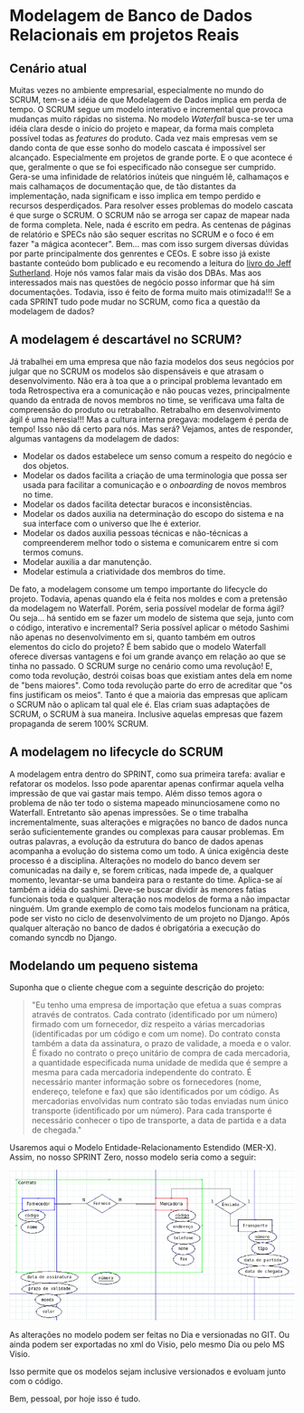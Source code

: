 # Modelagem de Banco de Dados Relacionais em projetos Reais

## Cenário atual

Muitas vezes no ambiente empresarial, especialmente no mundo do SCRUM, tem-se a idéia de que Modelagem de Dados implica em perda de tempo.
O SCRUM segue um modelo interativo e incremental que provoca mudanças muito rápidas no sistema.
No modelo *Waterfall* busca-se ter uma idéia clara desde o início do projeto e mapear, da forma mais completa possível todas as *features* do produto.
Cada vez mais empresas vem se dando conta de que esse sonho do modelo cascata é impossível ser alcançado. Especialmente em projetos de grande porte. E o que acontece é que, geralmente o que se foi especificado não consegue ser cumprido. Gera-se uma infinidade de relatórios inúteis que ninguém lê, calhamaços e mais calhamaços de documentação que, de tão distantes da implementação, nada significam e isso implica em tempo perdido e recursos desperdiçados.
Para resolver esses problemas do modelo cascata é que surge o SCRUM. O SCRUM não se arroga ser capaz de mapear nada de forma completa. Nele, nada é escrito em pedra. As centenas de páginas de relatório e SPECs não são sequer escritas no SCRUM e o foco é em fazer "a mágica acontecer".
Bem... mas com isso surgem diversas dúvidas por parte principalmente dos genrentes e CEOs. E sobre isso já existe bastante conteúdo bom publicado e eu recomendo a leitura do [livro do Jeff Sutherland](http://www.livrariacultura.com.br/p/scrum-a-arte-de-fazer-o-dobro-de-trabalho-na-metade-do-tempo-15065068).
Hoje nós vamos falar mais da visão dos DBAs. Mas aos interessados mais nas questões de negócio posso informar que há sim documentações. Todavia, isso é feito de forma muito mais otimizada!!!
Se a cada SPRINT tudo pode mudar no SCRUM, como fica a questão da modelagem de dados?

## A modelagem é descartável no SCRUM?

Já trabalhei em uma empresa que não fazia modelos dos seus negócios por julgar que no SCRUM os modelos são dispensáveis e que atrasam o desenvolvimento. Não era à toa que a o principal problema levantado em toda Retrospectiva era a comunicação e não poucas vezes, principalmente quando da entrada de novos membros no time, se verificava uma falta de compreensão do produto ou retrabalho.
Retrabalho em desenvolvimento ágil é uma heresia!!!
Mas a cultura interna pregava: modelagem é perda de tempo! Isso não dá certo para nós.
Mas será?
Vejamos, antes de responder, algumas vantagens da modelagem de dados:

* Modelar os dados estabelece um senso comum a respeito do negócio e dos objetos.
* Modelar os dados facilita a criação de uma terminologia que possa ser usada para facilitar a comunicação e o *onboarding* de novos membros no time.
* Modelar os dados facilita detectar buracos e inconsistências.
* Modelar os dados auxilia na determinação do escopo do sistema e na sua interface com o universo que lhe é exterior.
* Modelar os dados auxilia pessoas técnicas e não-técnicas a compreenderem melhor todo o sistema e comunicarem entre si com termos comuns.
* Modelar auxilia a dar manutenção.
* Modelar estimula a criatividade dos membros do time.

De fato, a modelagem consome um tempo importante do lifecycle do projeto. Todavia, apenas quando ela é feita nos moldes e com a pretensão da modelagem no Waterfall.
Porém, seria possível modelar de forma ágil? Ou seja... há sentido em se fazer um modelo de sistema que seja, junto com o código, interativo e incremental?
Seria possível aplicar o método Sashimi não apenas no desenvolvimento em si, quanto também em outros elementos do ciclo do projeto?
É bem sabido que o modelo Waterfall oferece diversas vantagens e foi um grande avanço em relação ao que se tinha no passado.
O SCRUM surge no cenário como uma revolução! E, como toda revolução, destrói coisas boas que existiam antes dela em nome de "bens maiores". Como toda revolução parte do erro de acreditar que "os fins justificam os meios".
Tanto é que a maioria das empresas que aplicam o SCRUM não o aplicam tal qual ele é. Elas criam suas adaptações de SCRUM, o SCRUM à sua maneira. Inclusive aquelas empresas que fazem propaganda de serem 100% SCRUM.

## A modelagem no lifecycle do SCRUM

A modelagem entra dentro do SPRINT, como sua primeira tarefa: avaliar e refatorar os modelos. Isso pode aparentar apenas confirmar aquela velha impressão de que vai gastar mais tempo. Além disso temos agora o problema de não ter todo o sistema mapeado minunciosamene como no Waterfall.
Entretanto são apenas impressões.
Se o time trabalha incrementalmente, suas alterações e migrações no banco de dados nunca serão suficientemente grandes ou complexas para causar problemas. Em outras palavras, a evolução da estrutura do banco de dados apenas acompanha a evolução do sistema como um todo.
A única exigência deste processo é a disciplina.
Alterações no modelo do banco devem ser comunicadas na daily e, se forem críticas, nada impede de, a qualquer momento, levantar-se uma bandeira para o restante do time.
Aplica-se aí também a idéia do sashimi. Deve-se buscar dividir às menores fatias funcionais toda e qualquer alteração nos modelos de forma a não impactar ninguém.
Um grande exemplo de como tais modelos funcionam na prática, pode ser visto no ciclo de desenvolvimento de um projeto no Django. Após qualquer alteração no banco de dados é obrigatória a execução do comando syncdb no Django.

## Modelando um pequeno sistema

Suponha que o cliente chegue com a seguinte descrição do projeto:

> "Eu tenho uma empresa de importação que efetua a suas compras através de contratos. Cada contrato (identificado por um número) firmado com um fornecedor, diz respeito a várias mercadorias (identificadas por um código e com um nome). Do contrato consta também a data da assinatura, o prazo de validade, a moeda e o valor. É fixado no contrato o preço unitário de compra de cada mercadoria, a quantidade especificada numa unidade de medida que é sempre a mesma para cada mercadoria independente do contrato. É necessário manter informação sobre os fornecedores (nome, endereço, telefone e fax) que são identificados por um código. As mercadorias envolvidas num contrato são todas enviadas num único transporte (identificado por um número). Para cada transporte é necessário conhecer o tipo de transporte, a data de partida e a data de chegada."

Usaremos aqui o Modelo Entidade-Relacionamento Estendido (MER-X). Assim, no nosso SPRINT Zero, nosso modelo seria como a seguir:

![alt text](https://github.com/douglas-bonafe/POSTS-PTBR/blob/master/figuras/modelagem%20em%20scrum/modelagem.png)

As alterações no modelo podem ser feitas no Dia e versionadas no GIT. Ou ainda podem ser exportadas no xml do Visio, pelo mesmo Dia ou pelo MS Visio.

Isso permite que os modelos sejam inclusive versionados e evoluam junto com o código.

Bem, pessoal, por hoje isso é tudo.
